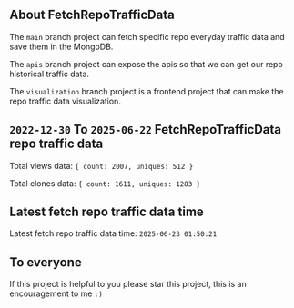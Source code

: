## About FetchRepoTrafficData

The `main` branch project can fetch specific repo everyday traffic data and save them in the MongoDB.

The `apis` branch project can expose the apis so that we can get our repo historical traffic data.

The `visualization` branch project is a frontend project that can make the repo traffic data visualization.

## `2022-12-30` To `2025-06-22` FetchRepoTrafficData repo traffic data

Total views data: `{ count: 2007, uniques: 512 }`

Total clones data: `{ count: 1611, uniques: 1283 }`

## Latest fetch repo traffic data time

Latest fetch repo traffic data time: `2025-06-23 01:50:21`

## To everyone

If this project is helpful to you please star this project, this is an encouragement to me `:)`



